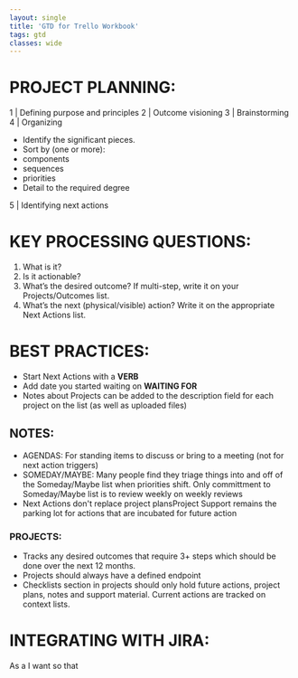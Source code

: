 ```yaml
---
layout: single
title: 'GTD for Trello Workbook'
tags: gtd
classes: wide
---
```


# PROJECT PLANNING:

1 | Defining purpose and principles
2 | Outcome visioning
3 | Brainstorming
4 | Organizing

+ Identify the significant pieces.
+ Sort by (one or more):
+ components
+ sequences
+ priorities
+ Detail to the required degree

5 | Identifying next actions

# KEY PROCESSING QUESTIONS:

1. What is it?
2. Is it actionable?
3. What’s the desired outcome? If multi-step, write it on your Projects/Outcomes list.
4. What’s the next (physical/visible) action? Write it on the appropriate Next Actions list.

# BEST PRACTICES:

* Start Next Actions with a **VERB** 
* Add date you started waiting on **WAITING FOR**
* Notes about Projects can be added to the description field for each project on the list (as well as uploaded files)

## NOTES:

* AGENDAS: For standing items to discuss or bring to a meeting (not for next action triggers)
* SOMEDAY/MAYBE: Many people find they triage things into and off of the Someday/Maybe list when priorities shift. Only committment to Someday/Maybe list is to review weekly on weekly reviews
* Next Actions don't replace project plansProject Support remains the parking lot for actions that are incubated for future action

### PROJECTS: 
* Tracks any desired outcomes that require 3+ steps which should be done over the next 12 months. 
* Projects should always have a defined endpoint
* Checklists section in projects should only hold future actions, project plans, notes and support material. Current actions are tracked on context lists. 

# INTEGRATING WITH JIRA:

As a <type of user> I want <some goal> so that <some reason>